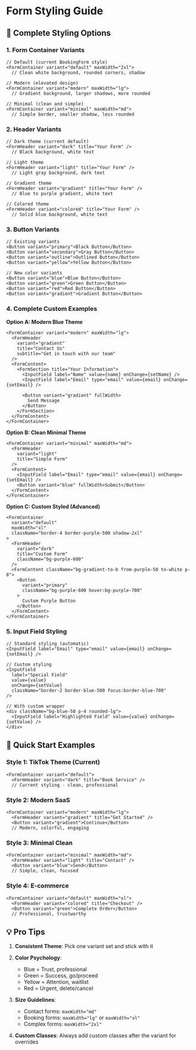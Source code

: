 # Form Styling Guide

## 🎨 **Complete Styling Options**

### **1. Form Container Variants**

```tsx
// Default (current BookingForm style)
<FormContainer variant="default" maxWidth="2xl">
  // Clean white background, rounded corners, shadow

// Modern (elevated design)  
<FormContainer variant="modern" maxWidth="lg">
  // Gradient background, larger shadows, more rounded

// Minimal (clean and simple)
<FormContainer variant="minimal" maxWidth="md">
  // Simple border, smaller shadow, less rounded
```

### **2. Header Variants**

```tsx
// Dark theme (current default)
<FormHeader variant="dark" title="Your Form" />
  // Black background, white text

// Light theme
<FormHeader variant="light" title="Your Form" />
  // Light gray background, dark text

// Gradient theme  
<FormHeader variant="gradient" title="Your Form" />
  // Blue to purple gradient, white text

// Colored theme
<FormHeader variant="colored" title="Your Form" />
  // Solid blue background, white text
```

### **3. Button Variants**

```tsx
// Existing variants
<Button variant="primary">Black Button</Button>
<Button variant="secondary">Gray Button</Button>  
<Button variant="outline">Outlined Button</Button>
<Button variant="yellow">Yellow Button</Button>

// New color variants
<Button variant="blue">Blue Button</Button>
<Button variant="green">Green Button</Button>
<Button variant="red">Red Button</Button>
<Button variant="gradient">Gradient Button</Button>
```

### **4. Complete Custom Examples**

**Option A: Modern Blue Theme**
```tsx
<FormContainer variant="modern" maxWidth="lg">
  <FormHeader 
    variant="gradient" 
    title="Contact Us" 
    subtitle="Get in touch with our team"
  />
  <FormContent>
    <FormSection title="Your Information">
      <InputField label="Name" value={name} onChange={setName} />
      <InputField label="Email" type="email" value={email} onChange={setEmail} />
      
      <Button variant="gradient" fullWidth>
        Send Message
      </Button>
    </FormSection>
  </FormContent>
</FormContainer>
```

**Option B: Clean Minimal Theme**
```tsx
<FormContainer variant="minimal" maxWidth="md">
  <FormHeader 
    variant="light" 
    title="Simple Form"
  />
  <FormContent>
    <InputField label="Email" type="email" value={email} onChange={setEmail} />
    <Button variant="blue" fullWidth>Submit</Button>
  </FormContent>
</FormContainer>
```

**Option C: Custom Styled (Advanced)**
```tsx
<FormContainer 
  variant="default" 
  maxWidth="xl"
  className="border-4 border-purple-500 shadow-2xl"
>
  <FormHeader 
    variant="dark"
    title="Custom Form"
    className="bg-purple-600"
  />
  <FormContent className="bg-gradient-to-b from-purple-50 to-white p-8">
    <Button 
      variant="primary" 
      className="bg-purple-600 hover:bg-purple-700"
    >
      Custom Purple Button
    </Button>
  </FormContent>
</FormContainer>
```

### **5. Input Field Styling**

```tsx
// Standard styling (automatic)
<InputField label="Email" type="email" value={email} onChange={setEmail} />

// Custom styling
<InputField 
  label="Special Field" 
  value={value} 
  onChange={setValue}
  className="border-2 border-blue-500 focus:border-blue-700"
/>

// With custom wrapper
<div className="bg-blue-50 p-4 rounded-lg">
  <InputField label="Highlighted Field" value={value} onChange={setValue} />
</div>
```

## 🚀 **Quick Start Examples**

### **Style 1: TikTok Theme (Current)**
```tsx
<FormContainer variant="default">
  <FormHeader variant="dark" title="Book Service" />
  // Current styling - clean, professional
```

### **Style 2: Modern SaaS**  
```tsx
<FormContainer variant="modern" maxWidth="lg">
  <FormHeader variant="gradient" title="Get Started" />
  <Button variant="gradient">Continue</Button>
  // Modern, colorful, engaging
```

### **Style 3: Minimal Clean**
```tsx
<FormContainer variant="minimal" maxWidth="md">
  <FormHeader variant="light" title="Contact" />
  <Button variant="blue">Send</Button>
  // Simple, clean, focused
```

### **Style 4: E-commerce**
```tsx
<FormContainer variant="default" maxWidth="xl">
  <FormHeader variant="colored" title="Checkout" />
  <Button variant="green">Complete Order</Button>
  // Professional, trustworthy
```

## 💡 **Pro Tips**

1. **Consistent Theme**: Pick one variant set and stick with it
2. **Color Psychology**: 
   - Blue = Trust, professional
   - Green = Success, go/proceed  
   - Yellow = Attention, waitlist
   - Red = Urgent, delete/cancel
3. **Size Guidelines**:
   - Contact forms: `maxWidth="md"`
   - Booking forms: `maxWidth="lg"` or `maxWidth="xl"`
   - Complex forms: `maxWidth="2xl"`

4. **Custom Classes**: Always add custom classes after the variant for overrides

